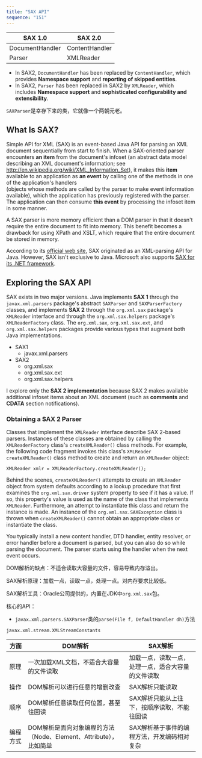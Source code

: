```yaml
---
title: "SAX API"
sequence: "151"
---
```


| SAX 1.0         | SAX 2.0        |
|-----------------|----------------|
| DocumentHandler | ContentHandler |
| Parser          | XMLReader      |

- In SAX2, `DocumentHandler` has been replaced by `ContentHandler`, which provides **Namespace support** and **reporting of skipped entities**.
- In SAX2, `Parser` has been replaced in SAX2 by `XMLReader`, which includes **Namespace support** and **sophisticated configurability and extensibility**.

`SAXParser`是幸存下来的类，它就像一个两朝元老。

## What Is SAX?

Simple API for XML (SAX) is an event-based Java API for parsing an XML document sequentially from start to finish.
When a SAX-oriented parser encounters **an item** from the document's infoset
(an abstract data model describing an XML document's information; see http://en.wikipedia.org/wiki/XML_Information_Set),
it makes this **item** available to an application as **an event** by calling one of the methods
in one of the application's handlers  
(objects whose methods are called by the parser to make event information available),
which the application has previously registered with the parser.
The application can then consume **this event** by processing the infoset item in some manner.

A SAX parser is more memory efficient than a DOM parser in that it doesn't require the entire document to fit into memory.
This benefit becomes a drawback for using XPath and XSLT, which require that the entire document be stored in memory.

According to its [official web site](http://www.saxproject.org/), SAX originated as an XML-parsing API for Java.
However, SAX isn't exclusive to Java.
Microsoft also supports [SAX for its .NET framework](http://saxdotnet.sourceforge.net/).

## Exploring the SAX API

SAX exists in two major versions.
Java implements **SAX 1** through the `javax.xml.parsers` package's abstract `SAXParser` and `SAXParserFactory` classes,
and implements **SAX 2** through the `org.xml.sax` package's `XMLReader` interface
and through the `org.xml.sax.helpers` package's `XMLReaderFactory` class.
The `org.xml.sax`, `org.xml.sax.ext`, and `org.xml.sax.helpers` packages provide various types that augment both Java implementations.

- SAX1
  - javax.xml.parsers
- SAX2
  - org.xml.sax
  - org.xml.sax.ext
  - org.xml.sax.helpers

I explore only the **SAX 2 implementation** because SAX 2 makes available additional infoset items about an XML document
(such as **comments** and **CDATA** section notifications).

### Obtaining a SAX 2 Parser

Classes that implement the `XMLReader` interface describe SAX 2-based parsers.
Instances of these classes are obtained by calling the `XMLReaderFactory` class's `createXMLReader()` class methods.
For example, the following code fragment invokes this class's `XMLReader createXMLReader()` class method
to create and return an `XMLReader` object:

```text
XMLReader xmlr = XMLReaderFactory.createXMLReader();
```

Behind the scenes, `createXMLReader()` attempts to create an `XMLReader` object
from system defaults according to a lookup procedure
that first examines the `org.xml.sax.driver` system property to see if it has a value.
If so, this property's value is used as the name of the class that implements `XMLReader`.
Furthermore, an attempt to instantiate this class and return the instance is made.
An instance of the `org.xml.sax.SAXException` class is thrown
when `createXMLReader()` cannot obtain an appropriate class or instantiate the class.

You typically install a new content handler, DTD handler, entity resolver, or error handler before a document is parsed,
but you can also do so while parsing the document.
The parser starts using the handler when the next event occurs.






DOM解析的缺点：不适合读取大容量的文件，容易导致内存溢出。

SAX解析原理：加载一点，读取一点，处理一点。对内存要求比较低。

SAX解析工具：Oracle公司提供的，内置在JDK中`org.xml.sax`包。

核心的API：

- `javax.xml.parsers.SAXParser`类的`parse(File f, DefaultHandler dh)`方法

`javax.xml.stream.XMLStreamConstants`

| 方面   | DOM解析                                        | SAX解析                     |
|------|----------------------------------------------|---------------------------|
| 原理   | 一次加载XML文档，不适合大容量的文件读取                        | 加载一点，读取一点，处理一点，适合大容量的文件读取 |
| 操作   | DOM解析可以进行任意的增删改查                             | SAX解析只能读取                 |
| 顺序   | DOM解析任意读取任何位置，甚至往回读                          | SAX解析只能从上往下，按顺序读取，不能往回读   |
| 编程方式 | DOM解析是面向对象编程的方法（Node、Element、Attribute），比如简单 | SAX解析基于事件的编程方法，开发编码相对复杂   |

